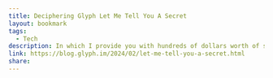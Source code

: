 ```yaml
---
title: Deciphering Glyph Let Me Tell You A Secret
layout: bookmark
tags:
  - Tech
description: In which I provide you with hundreds of dollars worth of software consulting, for free, in a single blog post.
link: https://blog.glyph.im/2024/02/let-me-tell-you-a-secret.html
share:
---
```


